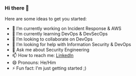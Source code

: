 ### Hi there 👋


Here are some ideas to get you started:

- 🔭 I’m currently working on Incident Response & AWS
- 🌱 I’m currently learning DevOps & DevSecOps
- 👯 I’m looking to collaborate on DevOps
- 🤔 I’m looking for help with Information Security & DevOps
- 💬 Ask me about Security Engineering
- 📫 How to reach me: [LinkedIn](https://www.linkedin.com/in/k3vs3c)
- 😄 Pronouns: He/Him
- ⚡ Fun fact: I'm just getting started ;)

